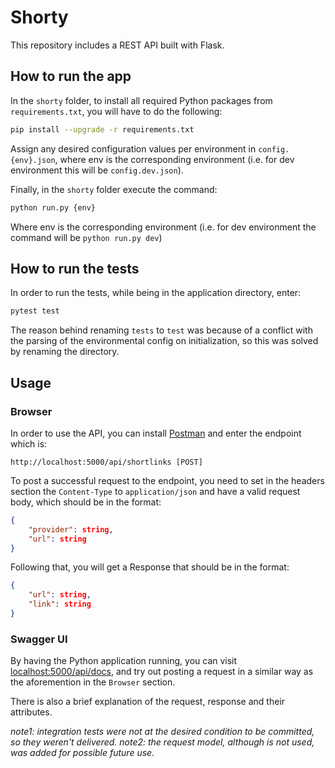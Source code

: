 # Shorty

This repository includes a REST API built with Flask.

## How to run the app

In the `shorty` folder, to install all required Python packages from `requirements.txt`, you will
have to do the following:

```bash
pip install --upgrade -r requirements.txt
```

Assign any desired configuration values per environment in `config.{env}.json`, 
where env is the corresponding environment (i.e. for dev environment this will be `config.dev.json`).

Finally, in the `shorty` folder execute the command:

```bash
python run.py {env}
```

Where env is the corresponding environment (i.e. for dev environment the command will be `python run.py dev`)

## How to run the tests

In order to run the tests, while being in the application directory, enter:

```bash
pytest test
```

The reason behind renaming `tests` to `test` was because of a conflict
with the parsing of the environmental config on initialization,
so this was solved by renaming the directory.

## Usage

### Browser

In order to use the API, you can install [Postman](https://www.postman.com/downloads/)
and enter the endpoint which is:

```
http://localhost:5000/api/shortlinks [POST]
```

To post a successful request to the endpoint, you need to set in the headers section
the `Content-Type` to `application/json` and have a valid request body, which should be in the format:

```json
{
    "provider": string,
    "url": string
}

```

Following that, you will get a Response that should be in the format:

```json
{
    "url": string,
    "link": string
}
```

### Swagger UI

By having the Python application running, you can visit [localhost:5000/api/docs](http://localhost:5000/api/docs),
and try out posting a request in a similar way as the aforemention in the `Browser` section.

There is also a brief explanation of the request, response and their attributes.

*note1: integration tests were not at the desired condition to be committed, so they weren't delivered.*
*note2: the request model, although is not used, was added for possible future use.*